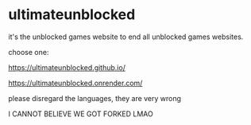 # ultimateunblocked
it's the unblocked games website to end all unblocked games websites.

choose one:

https://ultimateunblocked.github.io/

https://ultimateunblocked.onrender.com/

please disregard the languages, they are very wrong 

I CANNOT BELIEVE WE GOT FORKED LMAO
